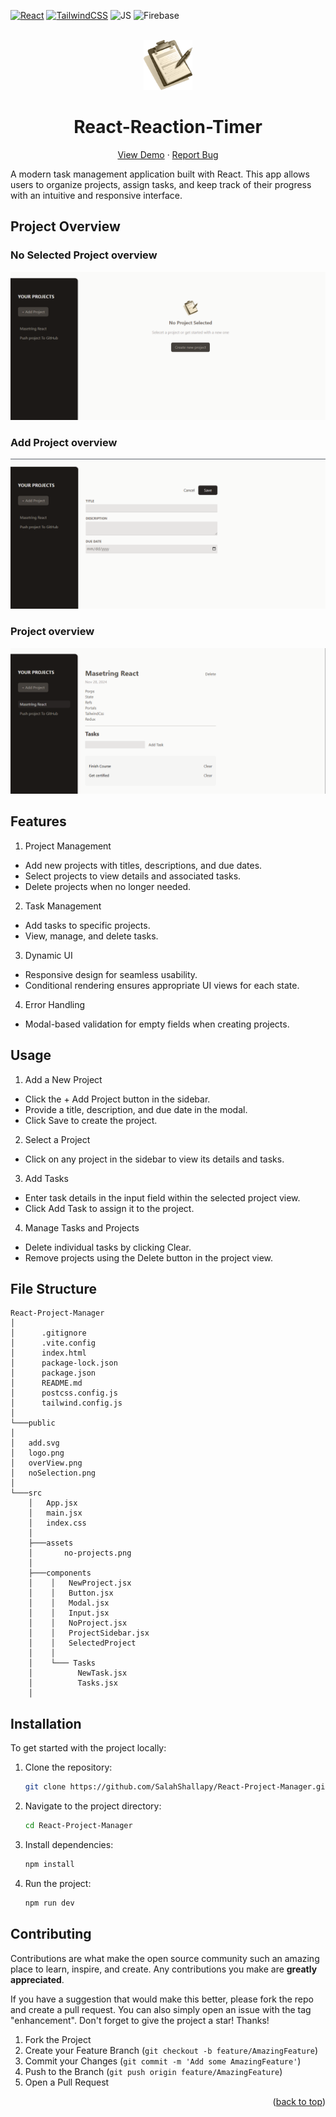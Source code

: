<div id="top"></div>

[![React](https://img.shields.io/badge/react-%2320232a.svg?style=for-the-badge&logo=react&logoColor=%2361DAFB)](https://react.dev/)
[![TailwindCSS](https://img.shields.io/badge/tailwindcss-%2338B2AC.svg?style=for-the-badge&logo=tailwind-css&logoColor=white)](https://tailwindcss.com/)
![JS](https://img.shields.io/badge/JavaScript-F7DF1E?style=for-the-badge&logo=javascript&logoColor=black)
![Firebase](https://img.shields.io/badge/firebase-%23039BE5.svg?style=for-the-badge&logo=firebase)

<!-- PROJECT LOGO -->
<br />
<div align="center">
  <a href="https://react-project-manager-5a49d.web.app/">
    <img src="./public/logo.png" alt="Logo" height="80"  >
  </a>
  <h1 align="center">React-Reaction-Timer</h1>

  <p align="center">
    <a href="https://react-project-manager-5a49d.web.app/">View Demo</a>
    ·
    <a href="https://github.com/SalahShallapy/React-Project-Manager/issues">Report Bug</a>
  </p>
</div>

A modern task management application built with React. This app allows users to organize projects, assign tasks, and keep track of their progress with an intuitive and responsive interface.

## Project Overview

### No Selected Project overview

![React Project Manager](./public/noSelection.png)

### Add Project overview

![React Project Manager](./public/add.png)

### Project overview

![React Project Manager](./public/overview.png)

## Features

1. Project Management

- Add new projects with titles, descriptions, and due dates.
- Select projects to view details and associated tasks.
- Delete projects when no longer needed.

2. Task Management

- Add tasks to specific projects.
- View, manage, and delete tasks.

3. Dynamic UI

- Responsive design for seamless usability.
- Conditional rendering ensures appropriate UI views for each state.

4. Error Handling

- Modal-based validation for empty fields when creating projects.

## Usage

1. Add a New Project

- Click the + Add Project button in the sidebar.
- Provide a title, description, and due date in the modal.
- Click Save to create the project.

2. Select a Project

- Click on any project in the sidebar to view its details and tasks.

3. Add Tasks

- Enter task details in the input field within the selected project view.
- Click Add Task to assign it to the project.

4. Manage Tasks and Projects

- Delete individual tasks by clicking Clear.
- Remove projects using the Delete button in the project view.

## File Structure

```
React-Project-Manager
│
│      .gitignore
│      .vite.config
│      index.html
│      package-lock.json
│      package.json
│      README.md
│      postcss.config.js
│      tailwind.config.js
│
└───public
│
│   add.svg
│   logo.png
│   overView.png
│   noSelection.png
│
└───src
    │   App.jsx
    │   main.jsx
    │   index.css
    │
    ├───assets
    │       no-projects.png
    │
    ├───components
    │    │   NewProject.jsx
    │    │   Button.jsx
    │    │   Modal.jsx
    │    │   Input.jsx
    │    │   NoProject.jsx
    │    │   ProjectSidebar.jsx
    │    │   SelectedProject
    │    │
    │    └─── Tasks
    │          NewTask.jsx
    │          Tasks.jsx
    │
```

## Installation

To get started with the project locally:

1. Clone the repository:
   ```bash
   git clone https://github.com/SalahShallapy/React-Project-Manager.git
   ```
2. Navigate to the project directory:
   ```bash
   cd React-Project-Manager
   ```
3. Install dependencies:
   ```bash
   npm install
   ```
4. Run the project:
   ```bash
   npm run dev
   ```

## Contributing

Contributions are what make the open source community such an amazing place to learn, inspire, and create. Any contributions you make are **greatly appreciated**.

If you have a suggestion that would make this better, please fork the repo and create a pull request. You can also simply open an issue with the tag "enhancement".
Don't forget to give the project a star! Thanks!

1. Fork the Project
2. Create your Feature Branch (`git checkout -b feature/AmazingFeature`)
3. Commit your Changes (`git commit -m 'Add some AmazingFeature'`)
4. Push to the Branch (`git push origin feature/AmazingFeature`)
5. Open a Pull Request

<p align="right">(<a href="#top">back to top</a>)</p>
